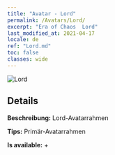 ```yaml
---
title: "Avatar - Lord"
permalink: /Avatars/Lord/
excerpt: "Era of Chaos  Lord"
last_modified_at: 2021-04-17
locale: de
ref: "Lord.md"
toc: false
classes: wide
---
```

 ![Lord](/images/a/bg_head_mainView.png)

## Details

 **Beschreibung:** Lord-Avatarrahmen 

 **Tips:** Primär-Avatarrahmen 

 **Is available:**  + 

